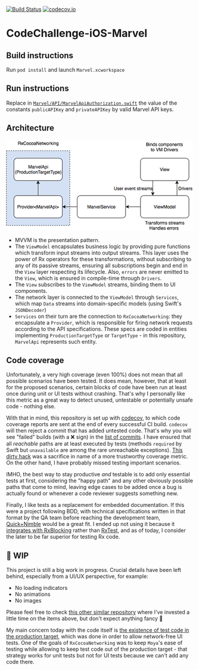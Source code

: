 [![Build Status](https://travis-ci.com/gobetti/CodeChallenge-iOS-Marvel.svg)](https://travis-ci.com/gobetti/CodeChallenge-iOS-Marvel) [![codecov.io](http://codecov.io/github/gobetti/CodeChallenge-iOS-Marvel/coverage.svg?branch=master)](http://codecov.io/github/gobetti/CodeChallenge-iOS-Marvel?branch=master)

# CodeChallenge-iOS-Marvel

## Build instructions

Run `pod install` and launch `Marvel.xcworkspace`

## Run instructions

Replace in [`Marvel/API/MarvelApiAuthorization.swift`](https://github.com/gobetti/CodeChallenge-iOS-Marvel/blob/master/Marvel/API/MarvelApiAuthorization.swift#L13-L14) the value of the constants `publicAPIKey` and `privateAPIKey` by valid Marvel API keys.

## Architecture

<img src="https://github.com/gobetti/CodeChallenge-iOS-Marvel/raw/master/Resources/diagram.png" />

- MVVM is the presentation pattern.
- The `ViewModel` encapsulates business logic by providing pure functions which transform input streams into output streams. This layer uses the power of Rx operators for these transformations, without subscribing to any of its passive streams, ensuring all subscriptions begin and end in the `View` layer respecting its lifecycle. Also, `errors` are never emitted to the `View`, which is ensured in compile-time through `Drivers`.
- The `View` subscribes to the `ViewModel` streams, binding them to UI components.
- The network layer is connected to the `ViewModel` through `Services`, which map `Data` streams into domain-specific models (using Swift's `JSONDecoder`)
- `Services` on their turn are the connection to `RxCocoaNetworking`: they encapsulate a `Provider`, which is responsible for firing network requests according to the API specifications. These specs are coded in entities implementing `ProductionTargetType` or `TargetType` - in this repository, `MarvelApi` represents such entity.

## Code coverage

Unfortunately, a very high coverage (even 100%) does not mean that all possible scenarios have been tested. It does mean, however, that at least for the proposed scenarios, certain blocks of code have been run at least once during unit or UI tests without crashing. That's why I personally like this metric as a great way to detect unused, untestable or potentially unsafe code - nothing else.

With that in mind, this repository is set up with [codecov](https://codecov.io), to which code coverage reports are sent at the end of every successful CI build. `codecov` will then reject a commit that has added untested code. That's why you will see "failed" builds (with a ❌ sign) in the [list of commits](https://github.com/gobetti/CodeChallenge-iOS-Marvel/commits/master). I have ensured that all _reachable_ paths are at least executed by tests (methods `required` by Swift but `unavailable` are among the rare unreachable exceptions). [This dirty hack](https://github.com/gobetti/CodeChallenge-iOS-Marvel/commit/09f49f54852f4994d538a52906e827a88a9ff6da) was a sacrifice in name of a more trustworthy coverage metric. On the other hand, I have probably missed testing important scenarios.

IMHO, the best way to stay productive _and_ testable is to add only essential tests at first, considering the "happy path" and any other obviously possible paths that come to mind, leaving edge cases to be added once a bug is actually found or whenever a code reviewer suggests something new.

Finally, I like tests as a replacement for embedded documentation. If this were a project following BDD, with technical specifications written in that format by the QA team before reaching the development team, [Quick+Nimble](https://github.com/Quick/Nimble) would be a great fit. I ended up not using it because it [integrates with RxBlocking](https://github.com/RxSwiftCommunity/RxNimble) rather than [RxTest](https://github.com/gobetti/CocoaHeads-RxTest), and as of today, I consider the later to be far superior for testing Rx code.

## 🚧 WIP

This project is still a big work in progress. Crucial details have been left behind, especially from a UI/UX perspective, for example:

- No loading indicators
- No animations
- No images

Please feel free to check [this other similar repository](https://github.com/gobetti/CodeChallenge-iOS-TMDB) where I've invested a little time on the items above, but don't expect anything fancy 😬

My main concern today with the code itself is [the existence of test code in the production target](https://github.com/gobetti/CodeChallenge-iOS-Marvel/blob/master/Marvel/Navigator.swift), which was done in order to allow network-free UI tests. One of the goals of `RxCocoaNetworking` was to keep `Moya`'s ease of testing while allowing to keep test code out of the production target - that strategy works for unit tests but not for UI tests because we can't add any code there.
